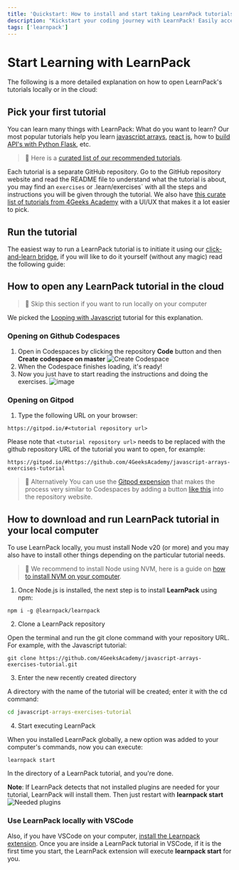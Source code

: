 ```yaml
---
title: 'Quickstart: How to install and start taking LearnPack tutorials'
description: "Kickstart your coding journey with LearnPack! Easily access tutorials via Codespaces, Gitpod, or locally with detailed guides."
tags: ['learnpack']
---
```


# Start Learning with LearnPack

 The following is a more detailed explanation on how to open LearnPack's tutorials locally or in the cloud:

## Pick your first tutorial

You can learn many things with LearnPack: What do you want to learn? Our most popular tutorials help you learn [javascript arrays](https://4geeks.com/interactive-exercise/javascript-array-loops-exercises), [react js](https://4geeks.com/interactive-exercise/react-js-tutorial-exercises), how to [build API's with Python Flask](https://4geeks.com/interactive-coding-tutorial/python-flask-api-tutorial), etc. 

> 🛟 Here is a [curated list of our recommended tutorials](https://4geeks.com/lesson/learnpack-tutorial-database).

Each tutorial is a separate GitHub repository. Go to the GitHub repository website and read the README file to understand what the tutorial is about, you may find an `exercises` or .learn/exercises` with all the steps and instructions you will be given through the tutorial. We also have [this curate list of tutorials from 4Geeks Academy](https://4geeks.com/interactive-coding-tutorials) with a UI/UX that makes it a lot easier to pick.

## Run the tutorial

The easiest way to run a LearnPack tutorial is to initiate it using our [click-and-learn bridge](https://s.4geeks.com/start), if you will like to do it yourself (without any magic) read the following guide:

## How to open any LearnPack tutorial in the cloud

> 🛟 Skip this section if you want to run locally on your computer

We picked the [Looping with Javascript](https://github.com/4GeeksAcademy/javascript-arrays-exercises-tutorial) tutorial for this explanation.

### Opening on Github Codespaces

1. Open in Codespaces by clicking the repository **Code** button and then **Create codespace on master**
![Create Codespace](https://github.com/learnpack/docs/assets/107764250/982084dd-0053-4ab0-b6b8-d3b2c2037fc5)
2. When the Codespace finishes loading, it's ready!
3. Now you just have to start reading the instructions and doing the exercises.
![image](https://github.com/learnpack/docs/assets/107764250/d58a3831-b18a-4799-88be-75e9ed293254)

### Opening on Gitpod

1. Type the following URL on your browser:

```
https://gitpod.io/#<tutorial repository url>
```

Please note that `<tutorial repository url>` needs to be replaced with the github repository URL of the tutorial you want to open, for example: 

```
https://gitpod.io/#https://github.com/4GeeksAcademy/javascript-arrays-exercises-tutorial
```

> 🛟 Alternatively You can use the [Gitpod expension](https://www.gitpod.io/docs/configure/user-settings/browser-extension) that makes the process very similar to Codespaces by adding a button [like this](https://github.com/learnpack/docs/assets/107764250/366b2185-db53-4781-b304-b0b00cf635e3) into the repository website.

## How to download and run LearnPack tutorial in your local computer

To use LearnPack locally, you must install Node v20 (or more) and you may also have to install other things depending on the particular tutorial needs.

> 🛟 We recommend to install Node using NVM, here is a guide on [how to install NVM on your computer](https://4geeks.com/how-to/install-nvm-on-every-operating-system).

1. Once Node.js is installed, the next step is to install **LearnPack** using npm:

```node
npm i -g @learnpack/learnpack
```

2. Clone a LearnPack repository

Open the terminal and run the git clone command with your repository URL. For example, with the Javascript tutorial:

```git
git clone https://github.com/4GeeksAcademy/javascript-arrays-exercises-tutorial.git
```

3. Enter the new recently created directory

A directory with the name of the tutorial will be created; enter it with the cd command:

```cmd
cd javascript-arrays-exercises-tutorial
```

4. Start executing LearnPack
   
When you installed LearnPack globally, a new option was added to your computer's commands, now you can execute:

```learnpack
learnpack start
```

In the directory of a LearnPack tutorial, and you're done.

**Note**: If LearnPack detects that not installed plugins are needed for your tutorial, LearnPack will install them. Then just restart with **learnpack start**
![Needed plugins](https://github.com/learnpack/docs/assets/107764250/952ba5f4-5a7f-424e-8dfc-856f17f7a4b5)

### Use LearnPack locally with VSCode

Also, if you have VSCode on your computer, [install the Learnpack extension](https://marketplace.visualstudio.com/items?itemName=learn-pack.learnpack-vscode). Once you are inside a LearnPack tutorial in VSCode, if it is the first time you start, the LearnPack extension will execute **learnpack start** for you.
